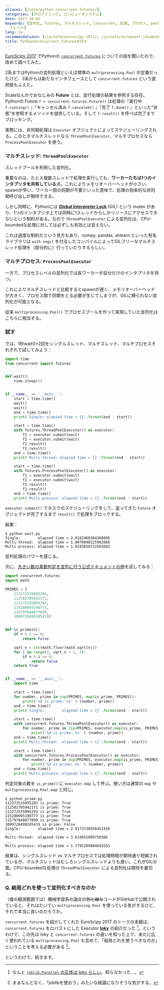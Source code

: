 ```yaml
---
aliases: [/note/python-concurrent-futures/]
categories: [プログラミング, コンピュータシステム]
date: 2017-10-01
keywords: [並列化, futures, マルチスレッド, concurrent, 処理, プロセス, pool, multiprocessing, レッド,
  スレッド]
lang: ja
recommendations: [/ja/note/euroscipy-2017/, /ja/note/acroquest-javabook/, /ja/note/coursera-scala-specialization/]
title: Pythonのconcurrent.futuresを試す
---
```


[EuroScipy 2017](/note/euroscipy-2017) でPythonの [`concurrent.futures`](https://docs.python.org/3/library/concurrent.futures.html) についての話を聞いたので、改めて調べてみた。

2系まではPythonの並列処理といえば標準の `multiprocessing.Pool` が定番だったけど、3系からは新たなインタフェースとして `concurrent.futures` という選択肢もふえた。

Scalaなんかでおなじみの **Future** とは、並行処理の結果を参照する存在。Pythonの Future `f = concurrent.futures.Future()` は処理の『実行中 `f.running()` 』『キャンセル済み `f.canceled()` 』『完了 `f.done()` 』といった“状態”を参照するメソッドを提供している。そして `f.result()` を呼べば完了までブロッキング。

実際には、非同期処理は `Executor` オブジェクトによってスケジューリングされる。このときマルチスレッドなら `ThreadPoolExecutor`、マルチプロセスなら `ProcessPoolExecutor` を使う。

### マルチスレッド: `ThreadPoolExecutor`

スレッドプールを利用した並列化。

重要なのは、たとえ複数スレッドで処理を実行しても、**ワーカーたちは1つのインタプリタを共有している**点。これによりメモリオーバーヘッドが小さい、spawnが早い、ワーカー間の同期が不要といった意味で、処理の効率的な非同期呼び出しが期待できる。

しかし同時に、Pythonには **[Global Interpreter Lock](https://wiki.python.org/moin/GlobalInterpreterLock)** (GIL) という mutex があり、1つのインタプリタ上では同時に1スレッドからしかリソースにアクセスできないという制約がある。なので `ThreadPoolExecutor` による並列化は、CPU-boundedな処理に対しては必ずしも有効とは言えない。

これは過度な制約だという見方もあり、numpy, pandas, sklearn といった有名ライブラリは `with nogil` を付与したコンパイルによってGILフリーなマルチスレッド処理を（部分的に）行っていたりするらしい。

### マルチプロセス: `ProcessPoolExecutor`

一方で、プロセスレベルの並列化では各ワーカーが自分だけのインタプリタを持つ。

これによりマルチスレッドと比較するとspawnが遅く、メモリオーバーヘッドが大きく、プロセス間で同期をとる必要が生じてしまうが、GILに縛られない並列化が可能となる。

従来 `multiprocessing.Pool()` でプロセスプールを作って実現していた並列化はこちらに相当する。

### 試す

では、1秒wait()×2回をシングルスレッド、マルチスレッド、マルチプロセスそれぞれで試してみよう：

```py
import time
from concurrent import futures


def wait():
    time.sleep(1)


if __name__ == '__main__':
    start = time.time()
    wait()
    wait()
    end = time.time()
    print('Single: elapsed time = {}'.format(end - start))

    start = time.time()
    with futures.ThreadPoolExecutor() as executor:
        f1 = executor.submit(wait)
        f2 = executor.submit(wait)
        f1.result()
        f2.result()
    end = time.time()
    print('Multi-thread: elapsed time = {}'.format(end - start))

    start = time.time()
    with futures.ProcessPoolExecutor() as executor:
        f1 = executor.submit(wait)
        f2 = executor.submit(wait)
        f1.result()
        f2.result()
    end = time.time()
    print('Multi-process: elapsed time = {}'.format(end - start))
```

`executor.submit()` でタスクのスケジューリングをして、返ってきた `Future` オブジェクトが完了するまで `result()` で処理をブロックする。

結果：

```
$ python wait.py
Single:        elapsed time = 2.0102460384368896
Multi-thread:  elapsed time = 1.0070040225982666
Multi-process: elapsed time = 1.0193650722503662
```

並列処理のパワーを感じる。

次に、[大きい数の素数判定を並列に行う公式ドキュメントの例](https://docs.python.org/3/library/concurrent.futures.html#processpoolexecutor-example)を試してみる：

```py
import concurrent.futures
import math

PRIMES = [
    112272535095293,
    112582705942171,
    112272535095293,
    115280095190773,
    115797848077099,
    1099726899285419]


def is_prime(n):
    if n % 2 == 0:
        return False

    sqrt_n = int(math.floor(math.sqrt(n)))
    for i in range(3, sqrt_n + 1, 2):
        if n % i == 0:
            return False
    return True


if __name__ == '__main__':
    import time

    start = time.time()
    for number, prime in zip(PRIMES, map(is_prime, PRIMES)):
        print('%d is prime: %s' % (number, prime))
    end = time.time()
    print('Single:        elapsed time = {}'.format(end - start))

    start = time.time()
    with concurrent.futures.ThreadPoolExecutor() as executor:
        for number, prime in zip(PRIMES, executor.map(is_prime, PRIMES)):
            print('%d is prime: %s' % (number, prime))
    end = time.time()
    print('Multi-thread:  elapsed time = {}'.format(end - start))

    start = time.time()
    with concurrent.futures.ProcessPoolExecutor() as executor:
        for number, prime in zip(PRIMES, executor.map(is_prime, PRIMES)):
            print('%d is prime: %s' % (number, prime))
    end = time.time()
    print('Multi-process: elapsed time = {}'.format(end - start))
```

判定対象の数を `is_prime()` に `executor.map` して呼ぶ。使い方は通常の `map` や `multiprocessing.Pool.map` と同じ。

```
$ python prime.py
112272535095293 is prime: True
112582705942171 is prime: True
112272535095293 is prime: True
115280095190773 is prime: True
115797848077099 is prime: True
1099726899285419 is prime: False
Single:        elapsed time = 2.9173738956451416
...
Multi-thread:  elapsed time = 3.619951009750366
...
Multi-process: elapsed time = 1.7795209884643555
```

結果は、シングルスレッド vs マルチプロセスでは処理時間が期待通り短縮されているが、マルチスレッドはむしろシングルスレッドよりも遅い。これがGILの罠。CPU-boundedな処理の `ThreadPoolExecutor` による並列化は期待を裏切る。

### Q. 結局どれを使って並列化すべきなのか

（僕の観測範囲では）機械学習系の論文の~~割と雑な~~コードがGitHubで公開されていると、それはたいてい `multiprocessing.Pool` を使っている気がするけど、それで本当に良いのだろうか。

`concurrent.futures` を紹介してくれた EuroScipy 2017 のトークの本題は、`concurrent.futures` をロバストにした Executor **[loky](https://github.com/tomMoral/loky)** の紹介だった [^1]。というわけで、この先は loky と `concurrent.futures` の違いを知った上で、未だに広く使われている `multiprocessing.Pool` も含めて、「結局どれを使うべきなのか」ということを考える必要がある [^2]。

というわけで、続きます。

[^1]: なんと [`joblib.Parallel` の正体は loky らしい](https://github.com/joblib/joblib/blob/master/joblib/parallel.py#L47)。知らなかった…。
[^2]: まぁなんとなく、「joblibを使おう」みたいな結論になりそうな気がする。